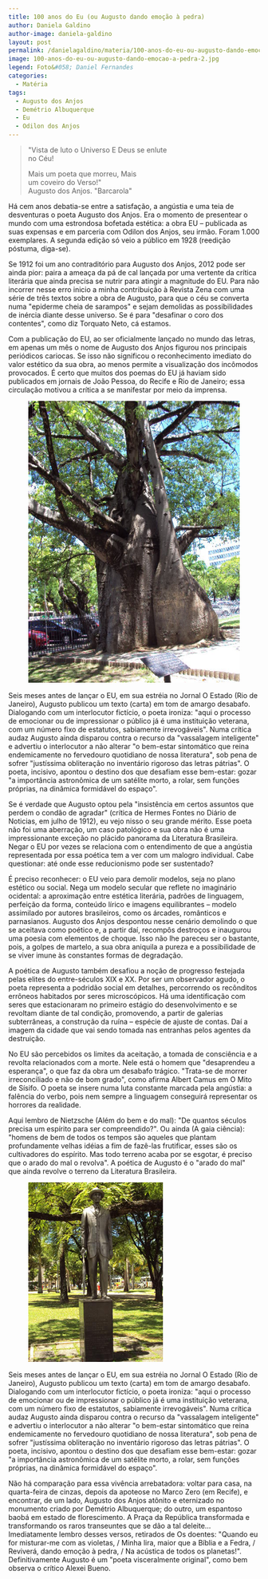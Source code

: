 ```yaml
---
title: 100 anos do Eu (ou Augusto dando emoção à pedra)
author: Daniela Galdino
author-image: daniela-galdino
layout: post
permalink: /danielagaldino/materia/100-anos-do-eu-ou-augusto-dando-emocao-a-pedra/
image: 100-anos-do-eu-ou-augusto-dando-emocao-a-pedra-2.jpg
legend: Foto&#058; Daniel Fernandes
categories:
  - Matéria
tags:
  - Augusto dos Anjos
  - Demétrio Albuquerque
  - Eu
  - Odilon dos Anjos
---
```

> "Vista de luto o Universo
> E Deus se enlute  
> no Céu!
>
> Mais um poeta que morreu,
> Mais  
> um coveiro do Verso!"  
> Augusto dos Anjos. "Barcarola"

Há cem anos debatia-se entre a satisfação, a angústia e uma teia de desventuras o poeta Augusto dos Anjos. Era o momento de presentear o mundo com uma estrondosa bofetada estética: a obra EU – publicada as suas expensas e em parceria com Odilon dos Anjos, seu irmão. Foram 1.000 exemplares. A segunda edição só veio a público em 1928 (reedição póstuma, diga-se).

Se 1912 foi um ano contraditório para Augusto dos Anjos, 2012 pode ser ainda pior: paira a ameaça da pá de cal lançada por uma vertente da crítica literária que ainda precisa se nutrir para atingir a magnitude do EU. Para não incorrer nesse erro inicio a minha contribuição à Revista Zena com uma série de três textos sobre a obra de Augusto, para que o céu se converta numa "epiderme cheia de sarampos" e sejam demolidas as possibilidades de inércia diante desse universo. Se é para "desafinar o coro dos contentes", como diz Torquato Neto, cá estamos.

Com a publicação do EU, ao ser oficialmente lançado no mundo das letras, em apenas um mês o nome de Augusto dos Anjos figurou nos principais periódicos cariocas. Se isso não significou o reconhecimento imediato do valor estético da sua obra, ao menos permite a visualização dos incômodos provocados. É certo que muitos dos poemas do EU já haviam sido publicados em jornais de João Pessoa, do Recife e Rio de Janeiro; essa circulação motivou a crítica a se manifestar por meio da imprensa.

<figure class="figure left figure-50"><img src="https://raw.githubusercontent.com/revistazena/img/master/100-anos-do-eu-ou-augusto-dando-emocao-a-pedra-1.jpg" alt="Foto: DanieL fernandes" title="Foto: DanieL fernandes" /><figcaption class="legenda"></figcaption></figure>Seis meses antes de lançar o EU, em sua estréia no Jornal O Estado (Rio de Janeiro), Augusto publicou um texto (carta) em tom de amargo desabafo. Dialogando com um interlocutor fictício, o poeta ironiza: "aqui o processo de emocionar ou de impressionar o público já é uma instituição veterana, com um número fixo de estatutos, sabiamente irrevogáveis". Numa crítica audaz Augusto ainda disparou contra o recurso da "vassalagem inteligente" e advertiu o interlocutor a não alterar "o bem-estar sintomático que reina endemicamente no fervedouro quotidiano de nossa literatura", sob pena de sofrer "justíssima obliteração no inventário rigoroso das letras pátrias". O poeta, incisivo, apontou o destino dos que desafiam esse bem-estar: gozar "a importância astronômica de um satélite morto, a rolar, sem funções próprias, na dinâmica formidável do espaço".

Se é verdade que Augusto optou pela "insistência em certos assuntos que perdem o condão de agradar" (crítica de Hermes Fontes no Diário de Noticias, em julho de 1912), eu vejo nisso o seu grande mérito. Esse poeta não foi uma aberração, um caso patológico e sua obra não é uma impressionante exceção no plácido panorama da Literatura Brasileira. Negar o EU por vezes se relaciona com o entendimento de que a angústia representada por essa poética tem a ver com um malogro individual. Cabe questionar: até onde esse reducionismo pode ser sustentado?

É preciso reconhecer: o EU veio para demolir modelos, seja no plano estético ou social. Nega um modelo secular que reflete no imaginário ocidental: a aproximação entre estética literária, padrões de linguagem, perfeição da forma, conteúdo lírico e imagens equilibrantes – modelo assimilado por autores brasileiros, como os árcades, românticos e parnasianos. Augusto dos Anjos despontou nesse cenário demolindo o que se aceitava como poético e, a partir daí, recompôs destroços e inaugurou uma poesia com elementos de choque. Isso não lhe pareceu ser o bastante, pois, a golpes de martelo, a sua obra aniquila a pureza e a possibilidade de se viver imune às constantes formas de degradação.

A poética de Augusto também desafiou a noção de progresso festejada pelas elites do entre-séculos XIX e XX. Por ser um observador agudo, o poeta representa a podridão social em detalhes, percorrendo os recônditos errôneos habitados por seres microscópicos. Há uma identificação com seres que estacionaram no primeiro estágio do desenvolvimento e se revoltam diante de tal condição, promovendo, a partir de galerias subterrâneas, a construção da ruína &#8211; espécie de ajuste de contas. Daí a imagem da cidade que vai sendo tomada nas entranhas pelos agentes da destruição.

No EU são percebidos os limites da aceitação, a tomada de consciência e a revolta relacionados com a morte. Nele está o homem que "desaprendeu a esperança", o que faz da obra um desabafo trágico. "Trata-se de morrer irreconciliado e não de bom grado", como afirma Albert Camus em O Mito de Sísifo. O poeta se insere numa luta constante marcada pela angústia: a falência do verbo, pois nem sempre a linguagem conseguirá representar os horrores da realidade.

Aqui lembro de Nietzsche (Além do bem e do mal): "De quantos séculos precisa um espírito para ser compreendido?". Ou ainda (A gaia ciência): "homens de bem de todos os tempos são aqueles que plantam profundamente velhas idéias a fim de fazê-las frutificar, esses são os cultivadores do espírito. Mas todo terreno acaba por se esgotar, é preciso que o arado do mal o revolva". A poética de Augusto é o "arado do mal" que ainda revolve o terreno da Literatura Brasileira.

<figure class="figure right figure-50"><img src="https://raw.githubusercontent.com/revistazena/img/master/100-anos-do-eu-ou-augusto-dando-emocao-a-pedra-3.jpg" alt="Foto: DanieL fernandes" title="Foto: DanieL fernandes" /><figcaption class="legenda"></figcaption></figure>Seis meses antes de lançar o EU, em sua estréia no Jornal O Estado (Rio de Janeiro), Augusto publicou um texto (carta) em tom de amargo desabafo. Dialogando com um interlocutor fictício, o poeta ironiza: "aqui o processo de emocionar ou de impressionar o público já é uma instituição veterana, com um número fixo de estatutos, sabiamente irrevogáveis". Numa crítica audaz Augusto ainda disparou contra o recurso da "vassalagem inteligente" e advertiu o interlocutor a não alterar "o bem-estar sintomático que reina endemicamente no fervedouro quotidiano de nossa literatura", sob pena de sofrer "justíssima obliteração no inventário rigoroso das letras pátrias". O poeta, incisivo, apontou o destino dos que desafiam esse bem-estar: gozar "a importância astronômica de um satélite morto, a rolar, sem funções próprias, na dinâmica formidável do espaço".

Não há comparação para essa vivência arrebatadora: voltar para casa, na quarta-feira de cinzas, depois da apoteose no Marco Zero (em Recife), e encontrar, de um lado, Augusto dos Anjos atônito e eternizado no monumento criado por Demétrio Albuquerque; do outro, um espantoso baobá em estado de florescimento. A Praça da República transformada e transformando os raros transeuntes que se dão a tal deleite&#8230; Imediatamente lembro desses versos, retirados de Os doentes: "Quando eu for misturar-me com as violetas, / Minha lira, maior que a Bíblia e a Fedra, / Reviverá, dando emoção à pedra, / Na acústica de todos os planetas!". Definitivamente Augusto é um "poeta visceralmente original", como bem observa o crítico Alexei Bueno.